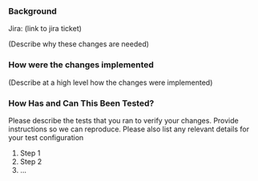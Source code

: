 ### Background

Jira: (link to jira ticket)

(Describe why these changes are needed)

### How were the changes implemented

(Describe at a high level how the changes were implemented)


### How Has and Can This Been Tested?

Please describe the tests that you ran to verify your changes. Provide instructions so we can reproduce. Please also list any relevant details for your test configuration

1. Step 1
2. Step 2
3. ...
